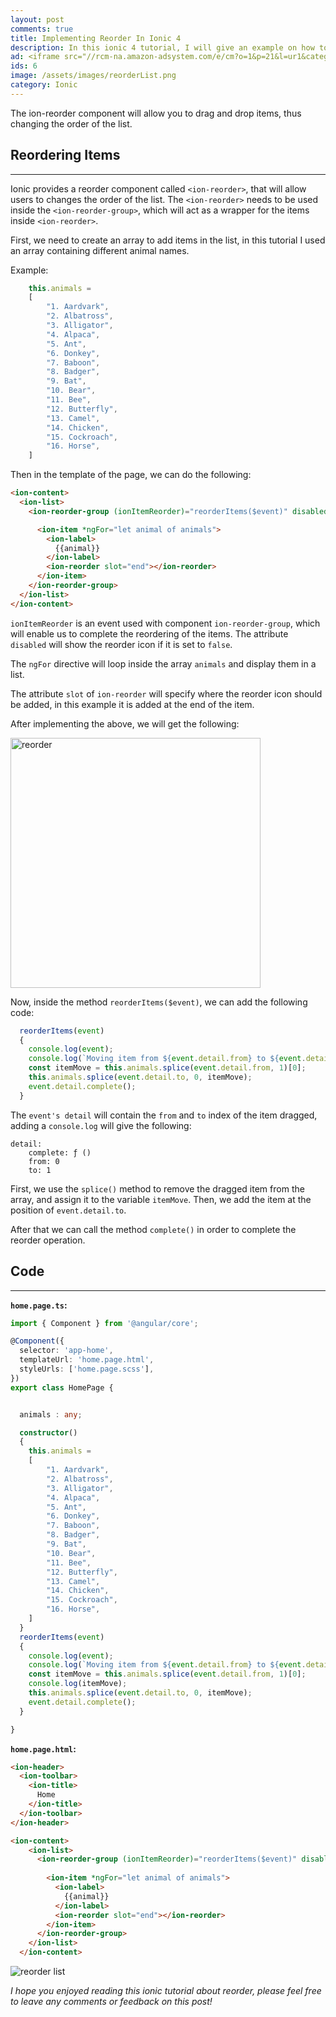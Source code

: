 ```yaml
---
layout: post
comments: true
title: Implementing Reorder In Ionic 4
description: In this ionic 4 tutorial, I will give an example on how to use the reorder component which allows you to drag an item to change the order of the list.
ad: <iframe src="//rcm-na.amazon-adsystem.com/e/cm?o=1&p=21&l=ur1&category=software&banner=1V4A7TA0GRTFAGEXJ002&f=ifr&linkID=4da9da0fc8ce3eef7763093e0629cc3f&t=petercoding20-20&tracking_id=petercoding20-20" width="125" height="125" scrolling="no" border="0" marginwidth="0" style="border:none;" frameborder="0"></iframe>
ids: 6
image: /assets/images/reorderList.png
category: Ionic
---
```


<p class="message"> 
The ion-reorder component will allow you to drag and drop items, thus changing the order of the list.
</p>

## Reordering Items
---

Ionic provides a reorder component called `<ion-reorder>`, that will allow users to changes the order of the list. The `<ion-reorder>` needs to be used inside the `<ion-reorder-group>`, which will act as a wrapper for the items inside `<ion-reorder>`.

First, we need to create an array to add items in the list, in this tutorial I used an array containing different animal names.

Example:

```typescript
    this.animals =
    [
        "1. Aardvark",
        "2. Albatross",
        "3. Alligator",
        "4. Alpaca",
        "5. Ant",
        "6. Donkey",
        "7. Baboon",
        "8. Badger",
        "9. Bat",
        "10. Bear",
        "11. Bee",
        "12. Butterfly",
        "13. Camel",
        "14. Chicken",
        "15. Cockroach",
        "16. Horse",
    ]
  ```

  Then in the template of the page, we can do the following:

  ```html
  <ion-content>
    <ion-list>
      <ion-reorder-group (ionItemReorder)="reorderItems($event)" disabled="false">
  
        <ion-item *ngFor="let animal of animals">
          <ion-label>
            {{animal}}
          </ion-label>
          <ion-reorder slot="end"></ion-reorder>
        </ion-item>
      </ion-reorder-group>
    </ion-list>
  </ion-content>
  ```

`ionItemReorder` is an event used with component `ion-reorder-group`, which will enable us to complete the reordering of the items. The attribute `disabled` will show the reorder icon if it is set to `false`.

The `ngFor` directive will loop inside the array `animals` and display them in a list.

The attribute `slot` of `ion-reorder` will specify where the reorder icon should be added, in this example it is added at the end of the item.

After implementing the above, we will get the following:

<img src="/assets/images/reorderList.png" alt="reorder" width="400">

Now, inside the method `reorderItems($event)`, we can add the following code:

```typescript
  reorderItems(event)
  {
    console.log(event);
    console.log(`Moving item from ${event.detail.from} to ${event.detail.to}`);
    const itemMove = this.animals.splice(event.detail.from, 1)[0];
    this.animals.splice(event.detail.to, 0, itemMove);
    event.detail.complete();
  }
```

The `event's detail` will contain the `from` and `to` index of the item dragged, adding a `console.log` will give the following:

```
detail:
    complete: ƒ ()
    from: 0
    to: 1
```

First, we use the `splice()` method to remove the dragged item from the array, and assign it to the variable `itemMove`. Then, we add the item at the position of `event.detail.to`.

After that we can call the method `complete()` in order to complete the reorder operation.


## Code
----

 **`home.page.ts`:**

```typescript
import { Component } from '@angular/core';

@Component({
  selector: 'app-home',
  templateUrl: 'home.page.html',
  styleUrls: ['home.page.scss'],
})
export class HomePage {


  animals : any;

  constructor()
  {
    this.animals =
    [
        "1. Aardvark",
        "2. Albatross",
        "3. Alligator",
        "4. Alpaca",
        "5. Ant",
        "6. Donkey",
        "7. Baboon",
        "8. Badger",
        "9. Bat",
        "10. Bear",
        "11. Bee",
        "12. Butterfly",
        "13. Camel",
        "14. Chicken",
        "15. Cockroach",
        "16. Horse",
    ]
  }
  reorderItems(event)
  {
    console.log(event);
    console.log(`Moving item from ${event.detail.from} to ${event.detail.to}`);
    const itemMove = this.animals.splice(event.detail.from, 1)[0];
    console.log(itemMove);
    this.animals.splice(event.detail.to, 0, itemMove);
    event.detail.complete();
  }

}
```

**`home.page.html`:**

```html
<ion-header>
  <ion-toolbar>
    <ion-title>
      Home
    </ion-title>
  </ion-toolbar>
</ion-header>

<ion-content>
    <ion-list>
      <ion-reorder-group (ionItemReorder)="reorderItems($event)" disabled="false">
  
        <ion-item *ngFor="let animal of animals">
          <ion-label>
            {{animal}}
          </ion-label>
          <ion-reorder slot="end"></ion-reorder>
        </ion-item>
      </ion-reorder-group>
    </ion-list>
  </ion-content>
```

<img src="/assets/images/gif/reorderList.gif" alt="reorder list">


*I hope you enjoyed reading this ionic tutorial about reorder, please feel free to leave any comments or feedback on this post!*